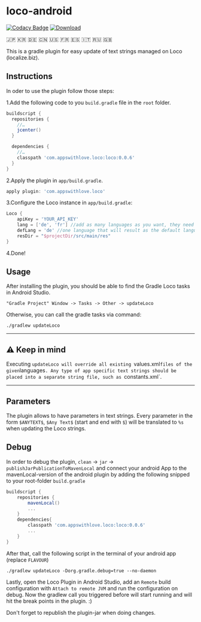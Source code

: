 # loco-android 

[![Codacy Badge](https://api.codacy.com/project/badge/Grade/c09a5a2d2d6444b38b092bdaa94aa964)](https://app.codacy.com/app/yannickpulver/loco-android?utm_source=github.com&utm_medium=referral&utm_content=appswithlove/loco-android&utm_campaign=Badge_Grade_Dashboard)
[![Download](https://api.bintray.com/packages/appswithlove/loco/loco-plugin/images/download.svg)](https://bintray.com/appswithlove/loco/loco-plugin/_latestVersion)

🇯🇵 🇰🇷 🇩🇪 🇨🇳 🇺🇸 🇫🇷 🇪🇸 🇮🇹 🇷🇺 🇬🇧

This is a gradle plugin for easy update of text strings managed on Loco (localize.biz).

## Instructions

In oder to use the plugin follow those steps:
 
1.Add the following code to you `build.gradle` file in the `root` folder.

```groovy
buildscript {
  repositories {
    //…
    jcenter()
  }

  dependencies {
    //…
    classpath 'com.appswithlove.loco:loco:0.0.6'
  }
}
```

2.Apply the plugin in `app/build.gradle`.

```groovy
apply plugin: 'com.appswithlove.loco'
```

3.Configure the Loco instance in `app/build.gradle`:

```groovy
Loco {
    apiKey = 'YOUR_API_KEY'
    lang = ['de', 'fr'] //add as many languages as you want, they need to exist on Localize.biz
    defLang = 'de' //one language that will result as the default language and be put in values/strings.xml
    resDir = "$projectDir/src/main/res"
}

```

4.Done! 

## Usage
After installing the plugin, you should be able to find the Gradle Loco tasks in Android Studio.
```console 
"Gradle Project" Window -> Tasks -> Other -> updateLoco
```
Otherwise, you can call the gradle tasks via command: 
```console
./gradlew updateLoco
```

---

## ⚠️ Keep in mind

Executing `updateLoco will override all existing `values.xml` files of the given `languages`. Any type of app specific text strings should be placed into a separate string file, such as `constants.xml`.

---

## Parameters

The plugin allows to have parameters in text strings. Every parameter in the form `$ANYTEXT$`, `$Any Text$` (start and end with `$`) will be translated to `%s` when updating the Loco strings.

## Debug

In order to debug the plugin, `clean` -> `jar` -> `publishJarPublicationToMavenLocal` and connect your android App to the mavenLocal-version of the android plugin by adding the following snipped to your root-folder `build.gradle`

```groovy
buildscript {
	repositories {
		mavenLocal()
		...
	}
	dependencies{
	    classpath 'com.appswithlove.loco:loco:0.0.6'
	    ...
	} 
}
```

After that, call the following script in the terminal of your android app (replace `FLAVOUR`)

```console
./gradlew updateLoco -Dorg.gradle.debug=true --no-daemon
```

Lastly, open the Loco Plugin in Android Studio, add an `Remote` build configuration with `Attach to remote JVM` and run the configuration on debug. Now the gradlew call you triggered before will start running and will hit the break points in the plugin. :) 

Don't forget to republish the plugin-jar when doing changes.
